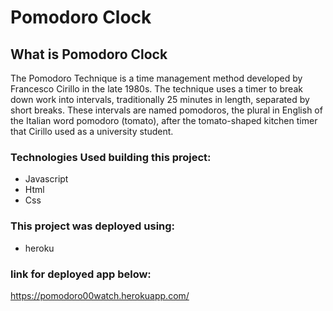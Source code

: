 # Pomodoro Clock

## What is Pomodoro Clock
The Pomodoro Technique is a time management method developed by Francesco Cirillo in the late 1980s. The technique uses a timer to break down work into intervals, traditionally 25 minutes in length, separated by short breaks. These intervals are named pomodoros, the plural in English of the Italian word pomodoro (tomato), after the tomato-shaped kitchen timer that Cirillo used as a university student.  


### Technologies Used building this project: 
* Javascript
* Html
* Css

### This project was deployed using: 
* heroku

### link for deployed app below:
https://pomodoro00watch.herokuapp.com/
